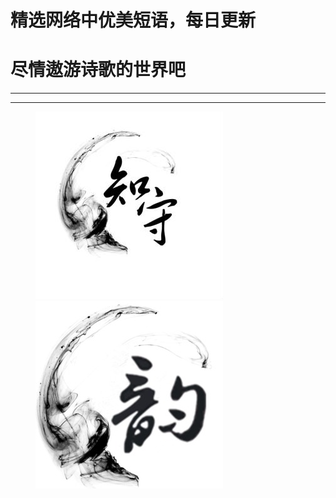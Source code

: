 # 精选网络中优美短语，每日更新
# 尽情遨游诗歌的世界吧

--------------------------------
-----------------------------------

<figure class="half">
    <img src="img/logo/logo1.jpg">
    <img src="img/logo/logo2.jpg">
</figure>
